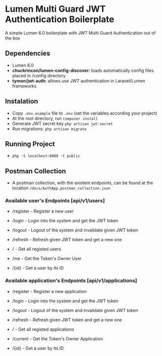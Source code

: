 # Lumen Multi Guard JWT Authentication Boilerplate

A simple Lumen 6.0 boilerplate with JWT Multi Guard Authentication out of the box

## Dependencies
* Lumen 6.0
* **chuckrincon/lumen-config-discover:** loads automatically config files placed in /config directory
* **tymon/jwt-auth:** allows use JWT authentication in Laravel/Lumen frameworks

## Instalation
* Copy `.env.example` file to `.env` (set the variables according your project)  
* At the root directory, run ``` composer install ```
* Generate JWT secret key ``` php artisan jwt:secret ```
* Run migrations: ``` php artisan migrate ```

## Running Project

* ```php -S localhost:8000 -t public```

## Postman Collection

* A postman collection, with the existent endpoints, can be found at the location `/docs/AuthApp.postman_collection.json`

### Available user's Endpoints [api/v1/users]
* /register - Register a new user
* /login - Login into the system and get the JWT token
* /logout - Logout of the system and invalidate given JWT token
* /refresh - Refresh given JWT token and get a new one

* / - Get all registed users
* /me - Get the Token's Owner User
* /{id} - Get a user by its ID

### Available application's Endpoints [api/v1/applications]
* /register - Register a new application
* /login - Login into the system and get the JWT token
* /logout - Logout of the system and invalidate given JWT token
* /refresh - Refresh given JWT token and get a new one

* / - Get all registed applications
* /current - Get the Token's Owner Application
* /{id} - Get a user by its ID
